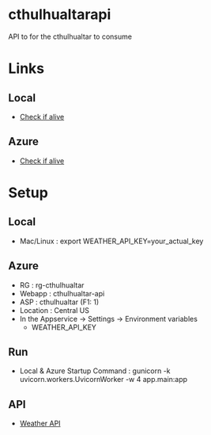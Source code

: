 # cthulhualtarapi
API to for the cthulhualtar to consume

# Links
## Local
- [Check if alive](http://127.0.0.1:8000/api/v1/alive)
## Azure
- [Check if alive](https://cthulhualtar-api-begvgzh8guerb3ba.centralus-01.azurewebsites.net/api/v1/alive)

# Setup
## Local
- Mac/Linux : export WEATHER_API_KEY=your_actual_key

## Azure
- RG : rg-cthulhualtar
- Webapp : cthulhualtar-api
- ASP : cthulhualtar (F1: 1)
- Location : Central US 
- In the Appservice -> Settings -> Environment variables
    - WEATHER_API_KEY

## Run
- Local & Azure Startup Command : gunicorn -k uvicorn.workers.UvicornWorker -w 4 app.main:app

## API
- [Weather API](https://www.weatherapi.com/api-explorer.aspx#astronomy)



